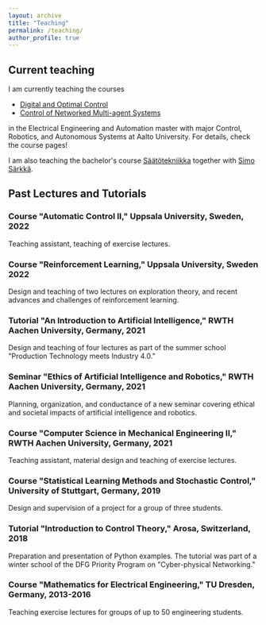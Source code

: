 ```yaml
---
layout: archive
title: "Teaching"
permalink: /teaching/
author_profile: true
---
```


## Current teaching

I am currently teaching the courses
* [Digital and Optimal Control](https://mycourses.aalto.fi/course/view.php?id=39450)
* [Control of Networked Multi-agent Systems](https://mycourses.aalto.fi/course/view.php?id=39432)

in the Electrical Engineering and Automation master with major Control, Robotics, and Autonomous Systems at Aalto University. For details, check the course pages!

I am also teaching the bachelor's course [Säätötekniikka](https://mycourses.aalto.fi/course/view.php?id=43452) together with [Simo Särkkä](https://users.aalto.fi/~ssarkka/).

## Past Lectures and Tutorials

### Course "Automatic Control II," Uppsala University, Sweden, 2022
Teaching assistant, teaching of exercise lectures.

### Course "Reinforcement Learning," Uppsala University, Sweden 2022
Design and teaching of two lectures on exploration theory, and recent advances and challenges of reinforcement learning.

### Tutorial "An Introduction to Artificial Intelligence," RWTH Aachen University, Germany, 2021
Design and teaching of four lectures as part of the summer school  "Production Technology meets Industry 4.0."

### Seminar "Ethics of Artificial Intelligence and Robotics," RWTH Aachen University, Germany, 2021
Planning, organization, and conductance of a new seminar covering ethical and societal impacts of artificial intelligence and robotics.

### Course "Computer Science in Mechanical Engineering II," RWTH Aachen University, Germany, 2021
Teaching assistant, material design and teaching of exercise lectures.

### Course "Statistical Learning Methods and Stochastic Control," University of Stuttgart, Germany, 2019
Design and supervision of a project for a group of three students.

### Tutorial "Introduction to Control Theory," Arosa, Switzerland, 2018
Preparation and presentation of Python examples. The tutorial was part of a winter school of the DFG Priority Program on "Cyber-physical Networking."

### Course "Mathematics for Electrical Engineering," TU Dresden, Germany, 2013-2016
Teaching exercise lectures for groups of up to 50 engineering students.

